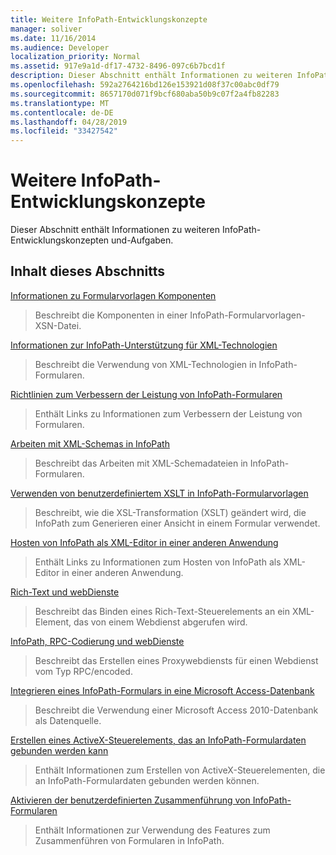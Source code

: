 ```yaml
---
title: Weitere InfoPath-Entwicklungskonzepte
manager: soliver
ms.date: 11/16/2014
ms.audience: Developer
localization_priority: Normal
ms.assetid: 917e9a1d-df17-4732-8496-097c6b7bcd1f
description: Dieser Abschnitt enthält Informationen zu weiteren InfoPath-Entwicklungskonzepten und-Aufgaben.
ms.openlocfilehash: 592a2764216bd126e153921d08f37c00abc0df79
ms.sourcegitcommit: 8657170d071f9bcf680aba50b9c07f2a4fb82283
ms.translationtype: MT
ms.contentlocale: de-DE
ms.lasthandoff: 04/28/2019
ms.locfileid: "33427542"
---
```

# <a name="additional-infopath-development-concepts"></a>Weitere InfoPath-Entwicklungskonzepte

Dieser Abschnitt enthält Informationen zu weiteren InfoPath-Entwicklungskonzepten und-Aufgaben.
  
## <a name="in-this-section"></a>Inhalt dieses Abschnitts

[Informationen zu Formularvorlagen Komponenten](about-form-template-components.md)
  
> Beschreibt die Komponenten in einer InfoPath-Formularvorlagen-XSN-Datei.
    
[Informationen zur InfoPath-Unterstützung für XML-Technologien](about-infopath-support-for-xml-technologies.md)
  
> Beschreibt die Verwendung von XML-Technologien in InfoPath-Formularen.
    
[Richtlinien zum Verbessern der Leistung von InfoPath-Formularen](guidelines-for-improving-the-performance-of-infopath-forms.md)
  
> Enthält Links zu Informationen zum Verbessern der Leistung von Formularen.
    
[Arbeiten mit XML-Schemas in InfoPath](working-with-xml-schemas-in-infopath.md)
  
> Beschreibt das Arbeiten mit XML-Schemadateien in InfoPath-Formularen.
    
[Verwenden von benutzerdefiniertem XSLT in InfoPath-Formularvorlagen](using-custom-xslt-in-infopath-form-templates.md)
  
> Beschreibt, wie die XSL-Transformation (XSLT) geändert wird, die InfoPath zum Generieren einer Ansicht in einem Formular verwendet.
    
[Hosten von InfoPath als XML-Editor in einer anderen Anwendung](hosting-infopath-as-an-xml-editor-in-another-application.md)
  
> Enthält Links zu Informationen zum Hosten von InfoPath als XML-Editor in einer anderen Anwendung.
    
[Rich-Text und webDienste](rich-text-and-web-services.md)
  
> Beschreibt das Binden eines Rich-Text-Steuerelements an ein XML-Element, das von einem Webdienst abgerufen wird.
    
[InfoPath, RPC-Codierung und webDienste](infopath-rpc-encoding-and-web-services.md)
  
> Beschreibt das Erstellen eines Proxywebdiensts für einen Webdienst vom Typ RPC/encoded.
    
[Integrieren eines InfoPath-Formulars in eine Microsoft Access-Datenbank](integrate-an-infopath-form-with-a-microsoft-access-database.md)
  
> Beschreibt die Verwendung einer Microsoft Access 2010-Datenbank als Datenquelle.
    
[Erstellen eines ActiveX-Steuerelements, das an InfoPath-Formulardaten gebunden werden kann](create-an-activex-control-that-can-bind-to-infopath-form-data.md)
  
> Enthält Informationen zum Erstellen von ActiveX-Steuerelementen, die an InfoPath-Formulardaten gebunden werden können.
    
[Aktivieren der benutzerdefinierten Zusammenführung von InfoPath-Formularen](enable-custom-merging-of-infopath-forms.md)
  
> Enthält Informationen zur Verwendung des Features zum Zusammenführen von Formularen in InfoPath.
    

